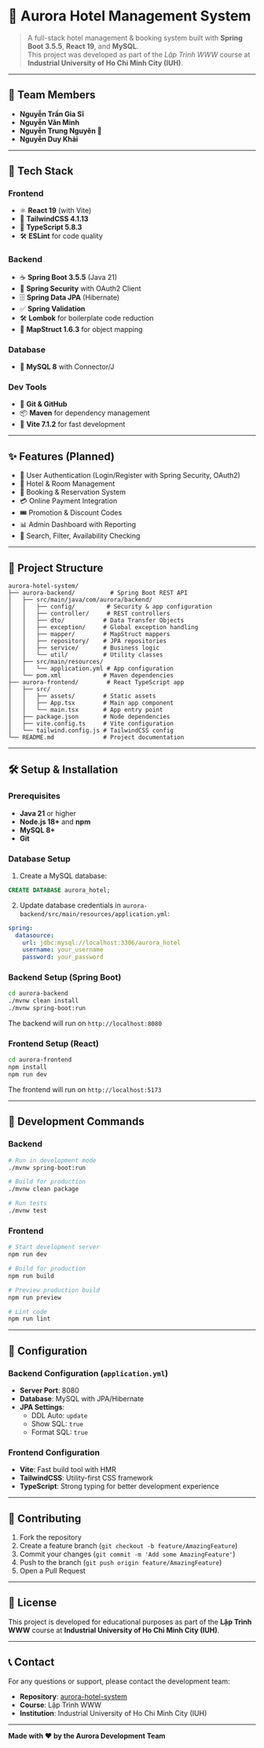 # 🌌 Aurora Hotel Management System

> A full-stack hotel management & booking system built with **Spring Boot 3.5.5**, **React 19**, and **MySQL**.  
> This project was developed as part of the *Lập Trình WWW* course at **Industrial University of Ho Chi Minh City (IUH)**.

---

## 👥 Team Members

- **Nguyễn Trần Gia Sĩ**  
- **Nguyễn Văn Minh**  
- **Nguyễn Trung Nguyên 🗿**  
- **Nguyễn Duy Khải**

---

## 🚀 Tech Stack

### Frontend
- ⚛️ **React 19** (with Vite)
- 🎨 **TailwindCSS 4.1.13**
- 📝 **TypeScript 5.8.3**
- 🛠️ **ESLint** for code quality

### Backend
- ☕ **Spring Boot 3.5.5** (Java 21)
- 🔐 **Spring Security** with OAuth2 Client
- 🗄️ **Spring Data JPA** (Hibernate)
- ✅ **Spring Validation**
- 🛠️ **Lombok** for boilerplate code reduction
- 🔄 **MapStruct 1.6.3** for object mapping

### Database
- 🐬 **MySQL 8** with Connector/J

### Dev Tools
- 🔄 **Git & GitHub**
- 📦 **Maven** for dependency management
- 🚀 **Vite 7.1.2** for fast development

---

## ✨ Features (Planned)

- 👤 User Authentication (Login/Register with Spring Security, OAuth2)  
- 🏨 Hotel & Room Management  
- 📅 Booking & Reservation System  
- 💳 Online Payment Integration  
- 🎟️ Promotion & Discount Codes  
- 📊 Admin Dashboard with Reporting  
- 🔎 Search, Filter, Availability Checking  

---

## 📁 Project Structure

```
aurora-hotel-system/
├── aurora-backend/          # Spring Boot REST API
│   ├── src/main/java/com/aurora/backend/
│   │   ├── config/         # Security & app configuration
│   │   ├── controller/     # REST controllers
│   │   ├── dto/           # Data Transfer Objects
│   │   ├── exception/     # Global exception handling
│   │   ├── mapper/        # MapStruct mappers
│   │   ├── repository/    # JPA repositories
│   │   ├── service/       # Business logic
│   │   └── util/          # Utility classes
│   ├── src/main/resources/
│   │   └── application.yml # App configuration
│   └── pom.xml            # Maven dependencies
├── aurora-frontend/        # React TypeScript app
│   ├── src/
│   │   ├── assets/        # Static assets
│   │   ├── App.tsx        # Main app component
│   │   └── main.tsx       # App entry point
│   ├── package.json       # Node dependencies
│   ├── vite.config.ts     # Vite configuration
│   └── tailwind.config.js # TailwindCSS config
└── README.md              # Project documentation
```

---

## 🛠️ Setup & Installation

### Prerequisites
- **Java 21** or higher
- **Node.js 18+** and **npm**
- **MySQL 8+**
- **Git**

### Database Setup
1. Create a MySQL database:
```sql
CREATE DATABASE aurora_hotel;
```

2. Update database credentials in `aurora-backend/src/main/resources/application.yml`:
```yaml
spring:
  datasource:
    url: jdbc:mysql://localhost:3306/aurora_hotel
    username: your_username
    password: your_password
```

### Backend Setup (Spring Boot)
```bash
cd aurora-backend
./mvnw clean install
./mvnw spring-boot:run
```
The backend will run on `http://localhost:8080`

### Frontend Setup (React)
```bash
cd aurora-frontend
npm install
npm run dev
```
The frontend will run on `http://localhost:5173`

---

## 🚀 Development Commands

### Backend
```bash
# Run in development mode
./mvnw spring-boot:run

# Build for production
./mvnw clean package

# Run tests
./mvnw test
```

### Frontend
```bash
# Start development server
npm run dev

# Build for production
npm run build

# Preview production build
npm run preview

# Lint code
npm run lint
```

---

## 🔧 Configuration

### Backend Configuration (`application.yml`)
- **Server Port**: 8080
- **Database**: MySQL with JPA/Hibernate
- **JPA Settings**: 
  - DDL Auto: `update`
  - Show SQL: `true`
  - Format SQL: `true`

### Frontend Configuration
- **Vite**: Fast build tool with HMR
- **TailwindCSS**: Utility-first CSS framework
- **TypeScript**: Strong typing for better development experience

---

## 🤝 Contributing

1. Fork the repository
2. Create a feature branch (`git checkout -b feature/AmazingFeature`)
3. Commit your changes (`git commit -m 'Add some AmazingFeature'`)
4. Push to the branch (`git push origin feature/AmazingFeature`)
5. Open a Pull Request

---

## 📜 License

This project is developed for educational purposes as part of the **Lập Trình WWW** course at **Industrial University of Ho Chi Minh City (IUH)**.

---

## 📞 Contact

For any questions or support, please contact the development team:
- **Repository**: [aurora-hotel-system](https://github.com/giasinguyen/aurora-hotel-system)
- **Course**: Lập Trình WWW
- **Institution**: Industrial University of Ho Chi Minh City (IUH)

---

**Made with ❤️ by the Aurora Development Team**


